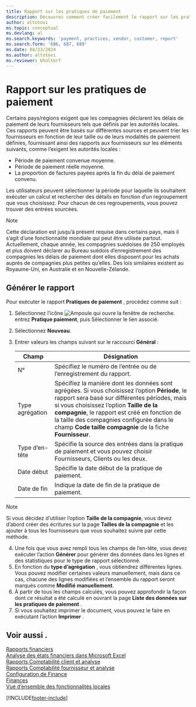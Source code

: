 ```yaml
---
title: Rapport sur les pratiques de paiement
description: Découvrez comment créer facilement le rapport sur les pratiques de paiement pour les fournisseurs et les clients.
author: altotovi
ms.topic: conceptual
ms.devlang: al
ms.search.keywords: 'payment, practices, vendor, customer, report'
ms.search.form: '686, 687, 689'
ms.date: 04/23/2024
ms.author: altotovi
ms.reviewer: bholtorf
--- 
```


# Rapport sur les pratiques de paiement  

Certains pays/régions exigent que les compagnies déclarent les délais de paiement de leurs fournisseurs tels que définis par les autorités locales. Ces rapports peuvent être basés sur différentes sources et peuvent trier les fournisseurs en fonction de leur taille ou de leurs modalités de paiement définies, fournissant ainsi des rapports aux fournisseurs sur les éléments suivants, comme l’exigent les autorités locales :  

- Période de paiement convenue moyenne.  
- Période de paiement réelle moyenne.   
- La proportion de factures payées après la fin du délai de paiement convenu. 

Les utilisateurs peuvent sélectionner la période pour laquelle ils souhaitent exécuter un calcul et rechercher des détails en fonction d’un regroupement que vous choisissez. Pour chacun de ces regroupements, vous pouvez trouver des entrées sourcées. 

> [!NOTE]
> Cette déclaration est jusqu’à présent requise dans certains pays, mais il s’agit d’une fonctionnalité mondiale qui peut être utilisée partout. Actuellement, chaque année, les compagnies suédoises de 250 employés et plus doivent déclarer au Bureau suédois d’enregistrement des compagnies les délais de paiement dont elles disposent pour les achats auprès de compagnies plus petites qu’elles. Des lois similaires existent au Royaume-Uni, en Australie et en Nouvelle-Zélande.  

## Générer le rapport 

Pour exécuter le rapport **Pratiques de paiement** , procédez comme suit :

1. Sélectionnez l’icône ![Ampoule qui ouvre la fenêtre de recherche.](media/ui-search/search_small.png "Dites-moi ce que vous voulez faire") entrez **Pratique paiement**, puis Sélectionner le lien associé. 
2. Sélectionnez **Nouveau**.
3. Entrer valeurs les champs suivant sur le raccourci **Général** :

   | Champ | Désignation |
   |---------|-----------------------------------|
   | N° | Spécifiez le numéro de l’entrée ou de l’enregistrement du rapport. |
   | Type agrégation | Spécifiez la manière dont les données sont agrégées. Si vous choisissez l’option **Période**, le rapport sera basé sur différentes périodes, mais si vous choisissez l’option **Taille de la compagnie**, le rapport est créé en fonction de la taille des compagnies configurée dans le champ **Code taille compagnie** de la fiche **Fournisseur**. |
   | Type d’en-tête | Spécifie la source des entrées dans la pratique de paiement et vous pouvez choisir Fournisseurs, Clients ou les deux. |
   | Date début | Spécifie la date début de la pratique de paiement. |
   | Date de fin | Indique la date de fin de la pratique de paiement. |

> [!NOTE]
> Si vous décidez d’utiliser l’option **Taille de la compagnie**, vous devez d’abord créer des écritures sur la page **Tailles de la compagnie** et les ajouter à tous les fournisseurs que vous souhaitez suivre par cette méthode.

4. Une fois que vous avez rempli tous les champs de l’en-tête, vous devez exécuter l’action **Générer** pour générer des données dans les lignes et des statistiques pour le type de rapport sélectionné.
5. En fonction du **type d’agrégation** , vous obtiendrez différentes lignes. Vous pouvez modifier certaines valeurs manuellement, mais dans ce cas, chacune des lignes modifiées et l’ensemble du rapport seront marqués comme **Modifié manuellement**.
6. À partir de tous les champs calculés, vous pouvez approfondir la façon dont ce résultat a été calculé en ouvrant la page **Liste des données sur les pratiques de paiement** .
7. Si vous souhaitez imprimer le document, vous pouvez le faire en exécutant l’action **Imprimer** .

## Voir aussi .

[Rapports financiers](finance-reports.md)  
[Analyse des états financiers dans Microsoft Excel](finance-analyze-excel.md)  
[Rapports Comptabilité client et analyse](receivables-reports.md)  
[Rapports Comptabilité fournisseur et analyse](payables-reports.md)  
[Configuration de Finance](finance-setup-finance.md)  
[Finances](finance.md)  
[Vue d’ensemble des fonctionnalités locales](about-localization.md)  

[!INCLUDE[footer-include](includes/footer-banner.md)]
